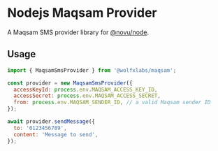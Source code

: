 # Nodejs Maqsam Provider

A Maqsam SMS provider library for [@novu/node](https://github.com/tecklens/tk-wolf/).

## Usage

```javascript
import { MaqsamSmsProvider } from '@wolfxlabs/maqsam';

const provider = new MaqsamSmsProvider({
  accessKeyId: process.env.MAQSAM_ACCESS_KEY_ID,
  accessSecret: process.env.MAQSAM_ACCESS_SECRET,
  from: process.env.MAQSAM_SENDER_ID, // a valid Maqsam sender ID
});

await provider.sendMessage({
  to: '0123456789',
  content: 'Message to send',
});
```
